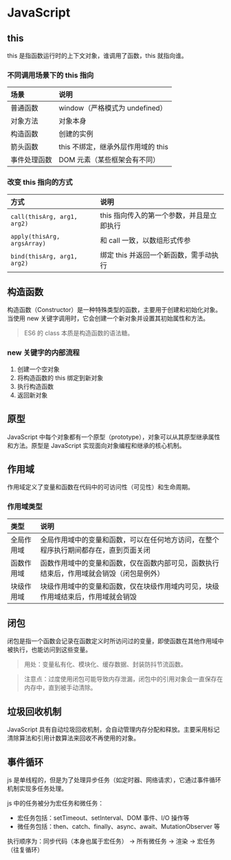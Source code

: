 # JavaScript

## this

this 是指函数运行时的上下文对象，谁调用了函数，this 就指向谁。

### 不同调用场景下的 this 指向

| 场景         | 说明                               |
| :----------- | :--------------------------------- |
| 普通函数     | window（严格模式为 undefined）     |
| 对象方法     | 对象本身                           |
| 构造函数     | 创建的实例                         |
| 箭头函数     | this 不绑定，继承外层作用域的 this |
| 事件处理函数 | DOM 元素（某些框架会有不同）       |

### 改变 this 指向的方式

| 方式                        | 说明                                      |
| :-------------------------- | :---------------------------------------- |
| `call(thisArg, arg1, arg2)` | this 指向传入的第一个参数，并且是立即执行 |
| `apply(thisArg, argsArray)` | 和 call 一致，以数组形式传参              |
| `bind(thisArg, arg1, arg2)` | 绑定 this 并返回一个新函数，需手动执行    |

## 构造函数

构造函数（Constructor）是一种特殊类型的函数，主要用于创建和初始化对象。当使用 new 关键字调用时，它会创建一个新对象并设置其初始属性和方法。

> ES6 的 class 本质是构造函数的语法糖。

### new 关键字的内部流程

1. 创建一个空对象
2. 将构造函数的 this 绑定到新对象
3. 执行构造函数
4. 返回新对象

## 原型

JavaScript 中每个对象都有一个原型（prototype），对象可以从其原型继承属性和方法。原型是 JavaScript 实现面向对象编程和继承的核心机制。

## 作用域

作用域定义了变量和函数在代码中的可访问性（可见性）和生命周期。

### 作用域类型

| 类型       | 说明                                                                                     |
| :--------- | :--------------------------------------------------------------------------------------- |
| 全局作用域 | 全局作用域中的变量和函数，可以在任何地方访问，在整个程序执行期间都存在，直到页面关闭     |
| 函数作用域 | 函数作用域中的变量和函数，仅在函数内部可见，函数执行结束后，作用域就会销毁（闭包是例外） |
| 块级作用域 | 块级作用域中的变量和函数，仅在块级作用域内可见，块级作用域结束后，作用域就会销毁         |

## 闭包

闭包是指一个函数会记录在函数定义时所访问过的变量，即使函数在其他作用域中被执行，也能访问到这些变量。

> 用处：变量私有化、模块化、缓存数据、封装防抖节流函数。

> 注意点：过度使用闭包可能导致内存泄漏，闭包中的引用对象会一直保存在内存中，直到被手动清除。

## 垃圾回收机制

JavaScript 具有自动垃圾回收机制，会自动管理内存分配和释放。主要采用标记清除算法和引用计数算法来回收不再使用的对象。

## 事件循环

js 是单线程的，但是为了处理异步任务（如定时器、网络请求），它通过事件循环机制实现多任务处理。

js 中的任务被分为宏任务和微任务：

- 宏任务包括：setTimeout、setInterval、DOM 事件、I/O 操作等
- 微任务包括：then、catch、finally、async、await、MutationObserver 等

执行顺序为：同步代码（本身也属于宏任务） -> 所有微任务 -> 渲染 -> 宏任务（往复循环）

<!--@include: ./array/index.md-->

<!--@include: ./object/index.md-->
